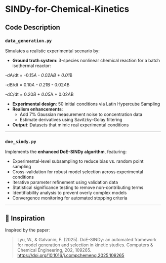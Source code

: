 # SINDy-for-Chemical-Kinetics

## Code Description

### **`data_generation.py`**
Simulates a realistic experimental scenario by:

- **Ground truth system**: 3-species nonlinear chemical reaction for a batch isothermal reactor:

-dA/dt = -0.15*A - 0.02*A*B + 0.01*B 

-dB/dt = 0.10*A - 0.21*B - 0.02*A*B 

-dC/dt = 0.20*B + 0.05*A + 0.02*A*B

- **Experimental design**: 50 initial conditions via Latin Hypercube Sampling
- **Realism enhancements**:
  - Add 7% Gaussian measurement noise to concentration data
  - Estimate derivatives using Savitzky–Golay filtering
- **Output**: Datasets that mimic real experimental conditions

---

### **`doe_sindy.py`**
Implements the **enhanced DoE-SINDy algorithm**, featuring:

- Experimental-level subsampling to reduce bias vs. random point sampling
- Cross-validation for robust model selection across experimental conditions
- Iterative parameter refinement using validation data
- Statistical significance testing to remove non-contributing terms
- Identifiability analysis to prevent overly complex models
- Convergence monitoring for automated stopping criteria

---

## 📖 Inspiration
Inspired by the paper:  
> Lyu, W., & Galvanin, F. (2025). DoE-SINDy: an automated framework for model generation and selection in kinetic studies. Computers & Chemical Engineering, 202, 109265. https://doi.org/10.1016/j.compchemeng.2025.109265
